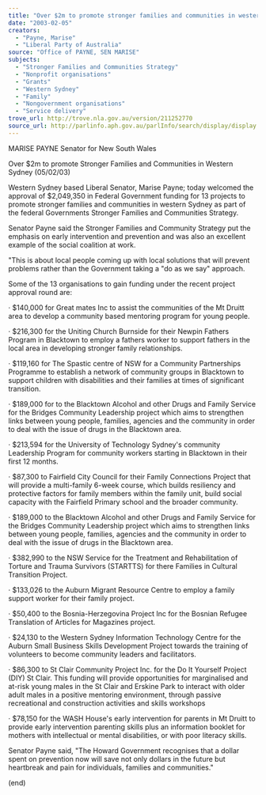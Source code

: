 ```yaml
---
title: "Over $2m to promote stronger families and communities in western Sydney."
date: "2003-02-05"
creators:
  - "Payne, Marise"
  - "Liberal Party of Australia"
source: "Office of PAYNE, SEN MARISE"
subjects:
  - "Stronger Families and Communities Strategy"
  - "Nonprofit organisations"
  - "Grants"
  - "Western Sydney"
  - "Family"
  - "Nongovernment organisations"
  - "Service delivery"
trove_url: http://trove.nla.gov.au/version/211252770
source_url: http://parlinfo.aph.gov.au/parlInfo/search/display/display.w3p;query=Id%3A%22media/pressrel/IRL86%22
---
```


 MARISE PAYNE  Senator for New South Wales 

 

 Over $2m to promote Stronger Families and Communities in Western Sydney   (05/02/03) 

 

 Western Sydney based Liberal Senator, Marise Payne; today welcomed the approval  of $2,049,350 in Federal Government funding for 13 projects to promote stronger  families and communities in western Sydney as part of the federal Governments  Stronger Families and Communities Strategy. 

 Senator Payne said the Stronger Families and Community Strategy put the emphasis  on early intervention and prevention and was also an excellent example of the social  coalition at work. 

 "This is about local people coming up with local solutions that will prevent problems  rather than the Government taking a "do as we say" approach. 

 Some of the 13 organisations to gain funding under the recent project approval round  are: 

 · $140,000 for Great mates Inc to assist the communities of the Mt Druitt area to  develop a community based mentoring program for young people. 

 · $216,300 for the Uniting Church Burnside for their Newpin Fathers Program in  Blacktown to employ a fathers worker to support fathers in the local area in  developing stronger family relationships. 

 · $119,160 for The Spastic centre of NSW for a Community Partnerships Programme  to establish a network of community groups in Blacktown to support children with  disabilities and their families at times of significant transition. 

 · $189,000 for to the Blacktown Alcohol and other Drugs and Family Service for the  Bridges Community Leadership project which aims to strengthen links between  young people, families, agencies and the community in order to deal with the issue of  drugs in the Blacktown area. 

 · $213,594 for the University of Technology Sydney's community Leadership  Program for community workers starting in Blacktown in their first 12 months.  

 · $87,300 to Fairfield City Council for their Family Connections Project that will  provide a multi-family 6-week course, which builds resiliency and protective factors  for family members within the family unit, build social capacity with the Fairfield  Primary school and the broader community. 

 · $189,000 to the Blacktown Alcohol and other Drugs and Family Service for the  Bridges Community Leadership project which aims to strengthen links between  young people, families, agencies and the community in order to deal with the issue of  drugs in the Blacktown area. 

 · $382,990 to the NSW Service for the Treatment and Rehabilitation of Torture and  Trauma Survivors (STARTTS) for there Families in Cultural Transition Project. 

 · $133,026 to the Auburn Migrant Resource Centre to employ a family support worker  for their family project. 

 · $50,400 to the Bosnia-Herzegovina Project Inc for the Bosnian Refugee Translation  of Articles for Magazines project. 

 · $24,130 to the Western Sydney Information Technology Centre for the Auburn  Small Business Skills Development Project towards the training of volunteers to  become community leaders and facilitators. 

 · $86,300 to St Clair Community Project Inc. for the Do It Yourself Project (DIY) St  Clair. This funding will provide opportunities for marginalised and at-risk young  males in the St Clair and Erskine Park to interact with older adult males in a positive  mentoring environment, through passive recreational and construction activities and  skills workshops  

 · $78,150 for the WASH House's early intervention for parents in Mt Druitt to provide  early intervention parenting skills plus an information booklet for mothers with  intellectual or mental disabilities, or with poor literacy skills. 

 Senator Payne said, "The Howard Government recognises that a dollar spent on  prevention now will save not only dollars in the future but heartbreak and pain for  individuals, families and communities." 

 (end) 

 

